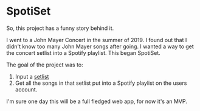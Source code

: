 # SpotiSet

So, this project has a funny story behind it. 

I went to a John Mayer Concert in the summer of 2019. I found out that I didn't know too many John Mayer songs after going. I wanted a way to get the concert setlist into a Spotify playlist. This began SpotiSet. 

The goal of the project was to:

1. Input a [setlist](https://www.setlist.fm/)
2. Get all the songs in that setlist put into a Spotify playlist on the users account.

I'm sure one day this will be a full fledged web app, for now it's an MVP. 



